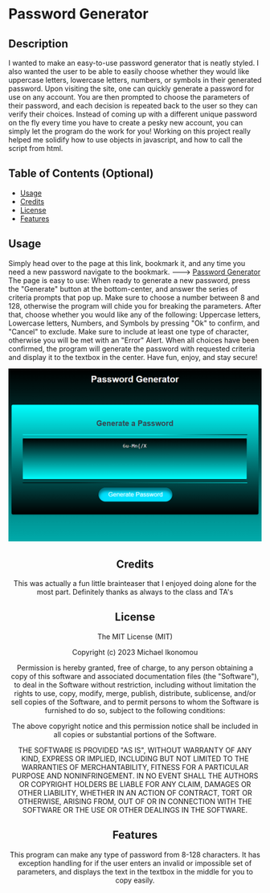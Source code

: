 # Password Generator
## Description

I wanted to make an easy-to-use password generator that is neatly styled. I also wanted the user to be able to easily choose whether
they would like uppercase letters, lowercase letters, numbers, or symbols in their generated password. Upon visiting the site, one 
can quickly generate a password for use on any account. You are then prompted to choose the parameters of their password, and each decision
is repeated back to the user so they can verify their choices. Instead of coming up with a different unique password on the fly every time
you have to create a pesky new account, you can simply let the program do the work for you! Working on this project really helped me solidify
how to use objects in javascript, and how to call the script from html.

## Table of Contents (Optional)

- [Usage](#usage)
- [Credits](#credits)
- [License](#license)
- [Features](#features)


## Usage

Simply head over to the page at this link, bookmark it, and any time you need a new password navigate to the bookmark. ---> [Password Generator](https://ikonicres.github.io/Password-Generator/)  
The page is easy to use: When ready to generate a new password, press the "Generate" button at the bottom-center, and answer the series of criteria prompts
that pop up. Make sure to choose a number between 8 and 128, otherwise the program will chide you for breaking the parameters. After that, choose whether
you would like any of the following: Uppercase letters, Lowercase letters, Numbers, and Symbols by pressing "Ok" to confirm, and "Cancel" to exclude.
Make sure to include at least one type of character, otherwise you will be met with an "Error" Alert. When all choices have been confirmed, the program
will generate the password with requested criteria and display it to the textbox in the center. Have fun, enjoy, and stay secure!  


![alt text](./assets/images/Preview.png)<center>


## Credits

This was actually a fun little brainteaser that I enjoyed doing alone for the most part. Definitely thanks as always to the class and TA's

## License

The MIT License (MIT)

Copyright (c) 2023 Michael Ikonomou

Permission is hereby granted, free of charge, to any person obtaining a copy of this software and associated documentation files (the "Software"), to deal in the Software without restriction, including without limitation the rights to use, copy, modify, merge, publish, distribute, sublicense, and/or sell copies of the Software, and to permit persons to whom the Software is furnished to do so, subject to the following conditions:

The above copyright notice and this permission notice shall be included in all copies or substantial portions of the Software.

THE SOFTWARE IS PROVIDED "AS IS", WITHOUT WARRANTY OF ANY KIND, EXPRESS OR IMPLIED, INCLUDING BUT NOT LIMITED TO THE WARRANTIES OF MERCHANTABILITY, FITNESS FOR A PARTICULAR PURPOSE AND NONINFRINGEMENT. IN NO EVENT SHALL THE AUTHORS OR COPYRIGHT HOLDERS BE LIABLE FOR ANY CLAIM, DAMAGES OR OTHER LIABILITY, WHETHER IN AN ACTION OF CONTRACT, TORT OR OTHERWISE, ARISING FROM, OUT OF OR IN CONNECTION WITH THE SOFTWARE OR THE USE OR OTHER DEALINGS IN THE SOFTWARE.



## Features

This program can make any type of password from 8-128 characters. It has exception handling for if the user enters an invalid or impossible set of parameters, and displays the text in the textbox in the middle for you to copy easily.

